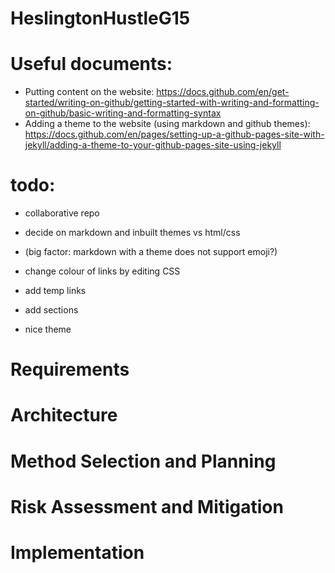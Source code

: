 # HeslingtonHustleG15

# Useful documents:
- Putting content on the website:
https://docs.github.com/en/get-started/writing-on-github/getting-started-with-writing-and-formatting-on-github/basic-writing-and-formatting-syntax
- Adding a theme to the website (using markdown and github themes):
https://docs.github.com/en/pages/setting-up-a-github-pages-site-with-jekyll/adding-a-theme-to-your-github-pages-site-using-jekyll

# todo:
- collaborative repo
- decide on markdown and inbuilt themes vs html/css
 - (big factor: markdown with a theme does not support emoji?)
 - change colour of links by editing CSS

- add temp links
- add sections
- nice theme

# Requirements

# Architecture

# Method Selection and Planning

# Risk Assessment and Mitigation

# Implementation
